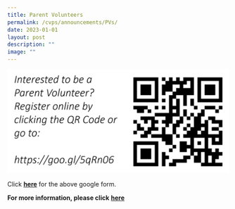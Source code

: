 ```yaml
---
title: Parent Volunteers
permalink: /cvps/announcements/PVs/
date: 2023-01-01
layout: post
description: ""
image: ""
---
```

![](/images/pvqr.jpeg)<br>

Click [**here**](https://docs.google.com/forms/d/e/1FAIpQLSetdFFNxyCwmdiyYhfcOVjL3mdon0ZGyDBb7IbnEJcZ_R3pzQ/viewform?c=0&w=1) for the above google form.

**For more information, please click** [**here**](https://staging.d2mqouuee1j5o.amplifyapp.com/parents-network/apvs/)